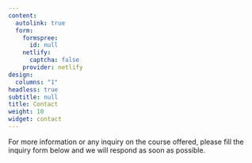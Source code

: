 ```yaml
---
content:
  autolink: true
  form:
    formspree:
      id: null
    netlify:
      captcha: false
    provider: netlify
design:
  columns: "1"
headless: true
subtitle: null
title: Contact
weight: 10
widget: contact
---
```


For more information or any inquiry on the course offered, please fill the inquiry form below and we will respond as soon as possible.

